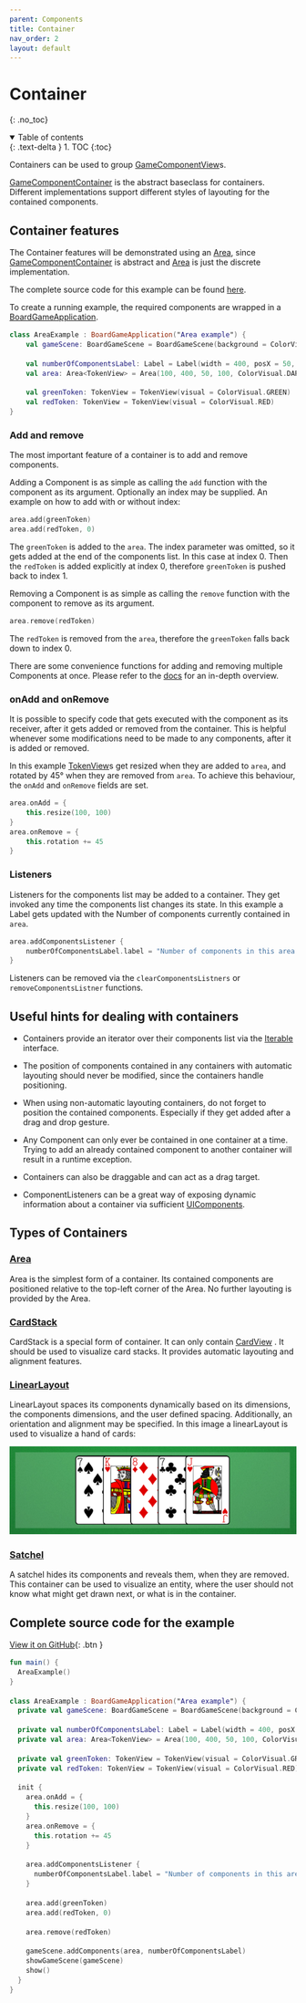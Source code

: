 ```yaml
---
parent: Components 
title: Container
nav_order: 2 
layout: default 
---
```


[AreaDoc]: https://tudo-aqua.github.io/bgw/kotlin-docs/bgw-core/tools.aqua.bgw.examples.components.container/-area/index.html

[ContainerDoc]: https://tudo-aqua.github.io/bgw/kotlin-docs/bgw-core/tools.aqua.bgw.examples.components.container/-game-component-container/index.html

[GameComponentView]: https://tudo-aqua.github.io/bgw/kotlin-docs/bgw-core/tools.aqua.bgw.components.gamecomponentviews/-game-component-view/

[TokenDoc]: https://tudo-aqua.github.io/bgw/kotlin-docs/bgw-core/tools.aqua.bgw.components.gamecomponentviews/-token-view/index.html

# Container

{: .no_toc}
<details open markdown="block">
  <summary>
    Table of contents
  </summary>
  {: .text-delta }
1. TOC
{:toc}
</details>

Containers can be used to group
[GameComponentView][GameComponentView]s.

[GameComponentContainer][ContainerDoc]
is the abstract baseclass for containers. Different implementations support different styles of layouting for the
contained components.

## Container features

The Container features will be demonstrated using an [Area][AreaDoc], since [GameComponentContainer][ContainerDoc]
is abstract and [Area][AreaDoc] is just the discrete implementation.

The complete source code for this example can be
found [here](/bgw/components/container.html#complete-source-code-for-the-example).

To create a running example, the required components are wrapped in a
[BoardGameApplication](/bgw/kotlin-docs/bgw-core/tools.aqua.bgw.core/-board-game-application/).

````kotlin
class AreaExample : BoardGameApplication("Area example") {
	val gameScene: BoardGameScene = BoardGameScene(background = ColorVisual.LIGHT_GRAY)
	
	val numberOfComponentsLabel: Label = Label(width = 400, posX = 50, posY = 50)
	val area: Area<TokenView> = Area(100, 400, 50, 100, ColorVisual.DARK_GRAY)
	
	val greenToken: TokenView = TokenView(visual = ColorVisual.GREEN)
	val redToken: TokenView = TokenView(visual = ColorVisual.RED)
}
````

### Add and remove

The most important feature of a container is to add and remove components.

Adding a Component is as simple as calling the ``add`` function with the component as its argument. Optionally an index
may be supplied. An example on how to add with or without index:

````kotlin
area.add(greenToken)
area.add(redToken, 0)
````

The ``greenToken`` is added to the ``area``. The index parameter was omitted, so it gets added at the end of the
components list. In this case at index 0. Then the
``redToken`` is added explicitly at index 0, therefore ``greenToken`` is pushed back to index 1.

Removing a Component is as simple as calling the ``remove`` function with the component to remove as its argument.

````kotlin
area.remove(redToken)
````

The ``redToken`` is removed from the ``area``, therefore the ``greenToken`` falls back down to index 0.

There are some convenience functions for adding and removing multiple Components at once. Please refer to
the [docs][AreaDoc] for an in-depth overview.

### onAdd and onRemove

It is possible to specify code that gets executed with the component as its receiver, after it gets added or removed
from the container. This is helpful whenever some modifications need to be made to any components, after it is added or
removed.

In this example [TokenView][TokenDoc]s get resized when they are added to ``area``, and rotated by 45° when they are
removed from ``area``. To achieve this behaviour, the ``onAdd`` and ``onRemove`` fields are set.

````kotlin
area.onAdd = {
	this.resize(100, 100)
}
area.onRemove = {
	this.rotation += 45
}
````

### Listeners

Listeners for the components list may be added to a container. They get invoked any time the components list changes its
state. In this example a Label gets updated with the Number of components currently contained in ``area``.

````kotlin
area.addComponentsListener {
	numberOfComponentsLabel.label = "Number of components in this area: ${area.numberOfComponents()}"
}
````

Listeners can be removed via the ``clearComponentsListners`` or ``removeComponentsListner`` functions.

## Useful hints for dealing with containers

- Containers provide an iterator over their components list via
  the [Iterable](https://kotlinlang.org/api/latest/jvm/stdlib/kotlin.collections/-iterable/) interface.
- The position of components contained in any containers with automatic layouting should never be modified, since the
  containers handle positioning.

- When using non-automatic layouting containers, do not forget to position the contained components. Especially if they
  get added after a drag and drop gesture.

- Any Component can only ever be contained in one container at a time. Trying to add an already contained component to
  another container will result in a runtime exception.

- Containers can also be draggable and can act as a drag target.

- ComponentListeners can be a great way of exposing dynamic information about a container via
  sufficient [UIComponents](https://tudo-aqua.github.io/bgw/components/ui-elements/ui-elements.html).

## Types of Containers

### [Area](https://tudo-aqua.github.io/bgw/kotlin-docs/bgw-core/tools.aqua.bgw.components.container/-area/index.html)

Area is the simplest form of a container. Its contained components are positioned relative to the top-left corner of the
Area. No further layouting is provided by the Area.

### [CardStack](https://tudo-aqua.github.io/bgw/kotlin-docs/bgw-core/tools.aqua.bgw.components.container/-card-stack/index.html)

CardStack is a special form of container. It can only contain
[CardView](https://tudo-aqua.github.io/bgw/kotlin-docs/bgw-core/tools.aqua.bgw.components.gamecomponentviews/-card-view/index.html)
. It should be used to visualize card stacks. It provides automatic layouting and alignment features.

### [LinearLayout](https://tudo-aqua.github.io/bgw/kotlin-docs/bgw-core/tools.aqua.bgw.components.container/-linear-layout/index.html)

LinearLayout spaces its components dynamically based on its dimensions, the components dimensions, and the user defined
spacing. Additionally, an orientation and alignment may be specified. In this image a linearLayout is used to 
visualize a hand of cards:

![image](LinearLayout.png)

### [Satchel](https://tudo-aqua.github.io/bgw/kotlin-docs/bgw-core/tools.aqua.bgw.components.container/-satchel/index.html)

A satchel hides its components and reveals them, when they are removed. This container can be used to visualize an
entity, where the user should not know what might get drawn next, or what is in the container.

## Complete source code for the example

[View it on GitHub](https://github.com/tudo-aqua/bgw/blob/main/bgw-docs-examples/src/main/kotlin/examples/components/container/AreaExample.kt){:
.btn }

````kotlin
fun main() {
  AreaExample()
}

class AreaExample : BoardGameApplication("Area example") {
  private val gameScene: BoardGameScene = BoardGameScene(background = ColorVisual.LIGHT_GRAY)

  private val numberOfComponentsLabel: Label = Label(width = 400, posX = 50, posY = 50)
  private val area: Area<TokenView> = Area(100, 400, 50, 100, ColorVisual.DARK_GRAY)

  private val greenToken: TokenView = TokenView(visual = ColorVisual.GREEN)
  private val redToken: TokenView = TokenView(visual = ColorVisual.RED)

  init {
    area.onAdd = {
      this.resize(100, 100)
    }
    area.onRemove = {
      this.rotation += 45
    }

    area.addComponentsListener {
      numberOfComponentsLabel.label = "Number of components in this area: ${area.numberOfComponents()}"
    }

    area.add(greenToken)
    area.add(redToken, 0)

    area.remove(redToken)

    gameScene.addComponents(area, numberOfComponentsLabel)
    showGameScene(gameScene)
    show()
  }
}
````